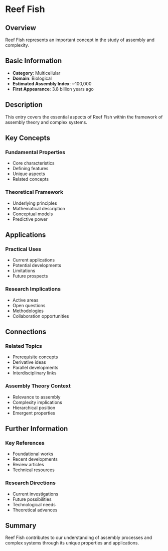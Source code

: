 # Reef Fish

## Overview

Reef Fish represents an important concept in the study of assembly and complexity.

## Basic Information

- **Category**: Multicellular
- **Domain**: Biological
- **Estimated Assembly Index**: ~100,000
- **First Appearance**: 3.8 billion years ago

## Description

This entry covers the essential aspects of Reef Fish within the framework of assembly theory and complex systems.

## Key Concepts

### Fundamental Properties
- Core characteristics
- Defining features
- Unique aspects
- Related concepts

### Theoretical Framework
- Underlying principles
- Mathematical description
- Conceptual models
- Predictive power

## Applications

### Practical Uses
- Current applications
- Potential developments
- Limitations
- Future prospects

### Research Implications
- Active areas
- Open questions
- Methodologies
- Collaboration opportunities

## Connections

### Related Topics
- Prerequisite concepts
- Derivative ideas
- Parallel developments
- Interdisciplinary links

### Assembly Theory Context
- Relevance to assembly
- Complexity implications
- Hierarchical position
- Emergent properties

## Further Information

### Key References
- Foundational works
- Recent developments
- Review articles
- Technical resources

### Research Directions
- Current investigations
- Future possibilities
- Technological needs
- Theoretical advances

## Summary

Reef Fish contributes to our understanding of assembly processes and complex systems through its unique properties and applications.
